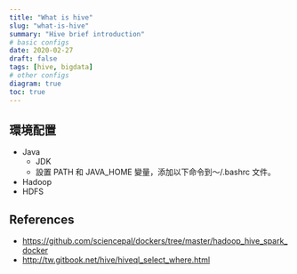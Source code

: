 ```yaml
---
title: "What is hive"
slug: "what-is-hive"
summary: "Hive brief introduction"
# basic configs
date: 2020-02-27
draft: false
tags: [hive, bigdata]
# other configs
diagram: true
toc: true
---
```


## 環境配置

- Java
  - JDK
  - 設置 PATH 和 JAVA_HOME 變量，添加以下命令到〜/.bashrc 文件。
- Hadoop
- HDFS

## References

- <https://github.com/sciencepal/dockers/tree/master/hadoop_hive_spark_docker>
- <http://tw.gitbook.net/hive/hiveql_select_where.html>
